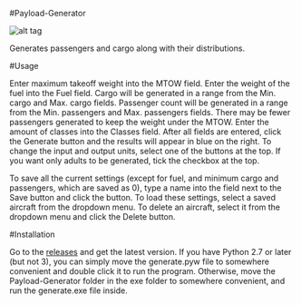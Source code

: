#Payload-Generator

![alt tag](https://raw.github.com/pengowen123/Payload-Generator/master/screenshot.png)

Generates passengers and cargo along with their distributions.

#Usage

Enter maximum takeoff weight into the MTOW field. Enter the weight of the fuel into the Fuel field. Cargo will be generated in a range from the Min. cargo and Max. cargo fields. Passenger count will be generated in a range from the Min. passengers and Max. passengers fields. There may be fewer passengers generated to keep the weight under the MTOW. Enter the amount of classes into the Classes field. After all fields are entered, click the Generate button and the results will appear in blue on the right. To change the input and output units, select one of the buttons at the top. If you want only adults to be generated, tick the checkbox at the top.

To save all the current settings (except for fuel, and minimum cargo and passengers, which are saved as 0), type a name into the field next to the Save button and click the button. To load these settings, select a saved aircraft from the dropdown menu. To delete an aircraft, select it from the dropdown menu and click the Delete button.

#Installation

Go to the [releases](https://github.com/pengowen123/Payload-Generator/releases) and get the latest version. If you have Python 2.7 or later (but not 3), you can simply move the generate.pyw file to somewhere convenient and double click it to run the program. Otherwise, move the Payload-Generator folder in the exe folder to somewhere convenient, and run the generate.exe file inside.